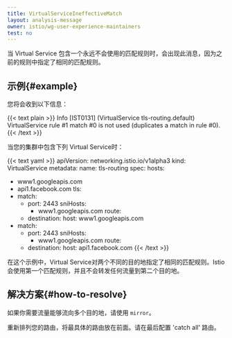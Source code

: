 ```yaml
---
title: VirtualServiceIneffectiveMatch
layout: analysis-message
owner: istio/wg-user-experience-maintainers
test: no
---
```


当 Virtual Service 包含一个永远不会使用的匹配规则时，会出现此消息，因为之前的规则中指定了相同的匹配规则。

## 示例{#example}

您将会收到以下信息：

{{< text plain >}}
Info [IST0131] (VirtualService tls-routing.default) VirtualService rule #1 match #0 is not used (duplicates a match in rule #0).
{{< /text >}}

当您的集群中包含下列 Virtual Service时：

{{< text yaml >}}
apiVersion: networking.istio.io/v1alpha3
kind: VirtualService
metadata:
  name: tls-routing
spec:
  hosts:
  - www1.googleapis.com
  - api1.facebook.com
  tls:
  - match:
    - port: 2443
      sniHosts:
      - www1.googleapis.com
    route:
    - destination:
        host: www1.googleapis.com
  - match:
    - port: 2443
      sniHosts:
      - www1.googleapis.com
    route:
    - destination:
        host: api1.facebook.com
{{< /text >}}

在这个示例中，Virtual Service对两个不同的目的地指定了相同的匹配规则。Istio 会使用第一个匹配规则，并且不会转发任何流量到第二个目的地。

## 解决方案{#how-to-resolve}

如果你需要流量能够流向多个目的地，请使用 `mirror`。

重新排列您的路由，将最具体的路由放在前面。请在最后配置 'catch all' 路由。